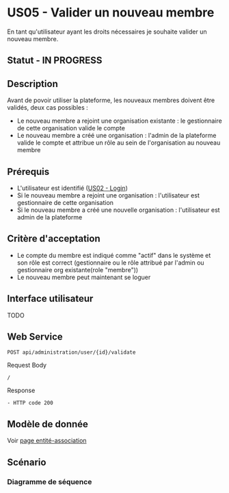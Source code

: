 # US05 - Valider un nouveau membre

En tant qu'utilisateur ayant les droits nécessaires je souhaite valider un nouveau membre.

## Statut - IN PROGRESS

## Description

Avant de povoir utiliser la plateforme, les nouveaux membres doivent être validés, deux cas possibles :

- Le nouveau membre a rejoint une organisation existante : le gestionnaire de cette organisation valide le compte
- Le nouveau membre a créé une organisation : l'admin de la plateforme valide le compte et attribue un rôle au sein de l'organisation au nouveau membre

## Prérequis

- L'utilisateur est identifié ([US02 - Login](./us-02-login.md))
- Si le nouveau membre a rejoint une organisation : l'utilisateur est gestionnaire de cette organisation
- Si le nouveau membre a créé une nouvelle organisation : l'utilisateur est admin de la plateforme

## Critère d'acceptation

- Le compte du membre est indiqué comme "actif" dans le système et son rôle est correct (gestionnaire ou le rôle attribué par l'admin ou gestionnaire org existante(role "membre"))
- Le nouveau membre peut maintenant se loguer

## Interface utilisateur

TODO

## Web Service

`POST api/administration/user/{id}/validate`

Request Body
```
/
```

Response
```
- HTTP code 200
```

## Modèle de donnée

Voir [page entité-association](../entity-relationship.md)

## Scénario

### Diagramme de séquence